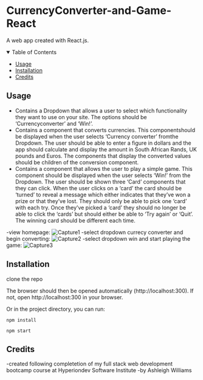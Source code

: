 # CurrencyConverter-and-Game-React
A web app created with React.js.

<!--Table of Contents-->
<details open= "open">
                <summary>Table of Contents</summary>
                  <ul>
                    <li><a href= "#usage">Usage</a></li>
                    <li><a href= "#installation">Installation</a></li>
                    <li><a href= "#credits">Credits</a></li>
                  </ul>
</details>

## Usage
* Contains a Dropdown that allows a user to select which functionality they want to use on your site. The options should be ‘Currencyconverter’ and ‘Win!’.
* Contains a component that converts currencies. This componentshould be displayed when the user selects ‘Currency converter’ fromthe Dropdown. The user should be able to enter a figure in dollars and the app should calculate and display the amount in South African Rands, UK pounds and Euros. The components that display the converted values should be children of the conversion component.
* Contains a component that allows the user to play a simple game. This component should be displayed when the user selects ‘Win!’ from the Dropdown. The user should be shown three ‘Card’ components that they can click. When the user clicks on a ‘card’ the card should be ‘turned’ to reveal a message which either indicates that they’ve won a prize or that they’ve lost. They should only be able to pick one ‘card’ with each try. Once they’ve picked a ‘card’ they should no longer be able to click the ‘cards’ but should either be able to ‘Try again’ or ‘Quit’. The winning card should be different each time.

-view homepage:
![Capture1](https://user-images.githubusercontent.com/90770698/149550318-01867e7f-e8f4-4dff-b6ba-ebc1a0bb06cf.JPG)
-select dropdown currecy converter and begin converting:
![Capture2](https://user-images.githubusercontent.com/90770698/149550364-23b3a88a-3e1f-4e13-9d80-aa6d325af0b9.JPG)
-select dropdown win and start playing the game:
![Capture3](https://user-images.githubusercontent.com/90770698/149550419-6ae35b61-a407-463b-b799-e7388ee86b0c.JPG)

## Installation

clone the repo

The browser should then be opened automatically (http://localhost:300). If not, open http://localhost:300 in your browser.

Or in the project directory, you can run:

 `npm install`
 
  `npm start`
  
## Credits
-created following completetion of my full stack web development bootcamp course at Hyperiondev Software Institute
-by Ashleigh Williams
